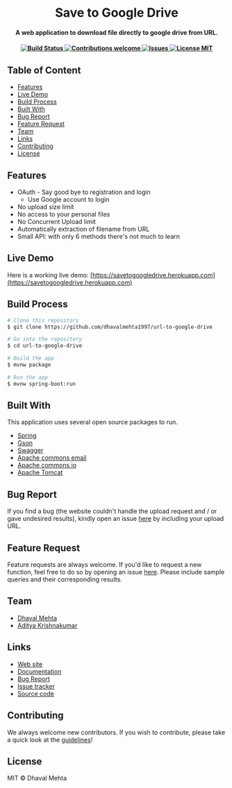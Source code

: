
<h1 align="center">
  Save to Google Drive
  <br>
</h1>

<h4 align="center">A web application to download file directly to google drive from URL.<h4>

<div align="center">

  <!-- Build Status -->
  <a href="https://travis-ci.org/dhavalmehta1997/url-to-google-drive">
    <img src="https://travis-ci.org/dhavalmehta1997/url-to-google-drive.svg?branch=master"
      alt="Build Status" />
  </a>
 
  <!-- Contributions -->
  <a href="">
    <img src="https://img.shields.io/badge/contributions-welcome-orange.svg"
      alt="Contributions welcome" />
  </a>

 <!-- issues -->
  <a href="https://github.com/dhavalmehta1997/url-to-google-drive/issues">
    <img src="https://img.shields.io/github/issues/dhavalmehta1997/url-to-google-drive.svg"
      alt="Issues" />
  </a>
  
 <!-- License --> 
  <a href="https://github.com/dhavalmehta1997/url-to-google-drive/blob/master/LICENSE">
    <img src="https://img.shields.io/github/license/dhavalmehta1997/url-to-google-drive.svg"
      alt="License MIT" />
  </a>
</div>
  
## Table of Content  
- [Features](#features)
- [Live Demo](#live-demo)
- [Build Process](#build-process)
- [Built With](#built-with)
- [Bug Report](#bug-report)
- [Feature Request](#feature-request)
- [Team](#team)
- [Links](#links)
- [Contributing](#contributing)
- [License](#license)

## Features

* OAuth - Say good bye to registration and login
  - Use Google account to login
* No upload size limit
* No access to your personal files
* No Concurrent Upload limit
* Automatically extraction of filename from URL
* Small API: with only 6 methods there's not much to learn

## Live Demo

Here is a working live demo: [https://savetogoogledrive.herokuapp.com](https://savetogoogledrive.herokuapp.com)

## Build Process

```bash
# Clone this repository
$ git clone https://github.com/dhavalmehta1997/url-to-google-drive

# Go into the repository
$ cd url-to-google-drive

# Build the app
$ mvnw package

# Run the app
$ mvnw spring-boot:run
```

## Built With

This application uses several open source packages to run.

- [Spring](https://spring.io/)
- [Gson](https://github.com/google/gson)
- [Swagger](http://springfox.github.io/springfox/)
- [Apache commons email](https://commons.apache.org/proper/commons-email/)
- [Apache commons io](https://commons.apache.org/proper/commons-io/)
- [Apache Tomcat](http://tomcat.apache.org/)

## Bug Report

If you find a bug (the website couldn't handle the upload request and / or gave undesired results), kindly open an issue [here](https://github.com/dhavalmehta1997/url-to-google-drive/issues/new) by including your upload URL.

## Feature Request

Feature requests are always welcome. If you'd like to request a new function, feel free to do so by opening an issue [here](https://github.com/dhavalmehta1997/url-to-google-drive/issues/new). Please include sample queries and their corresponding results.

## Team

- [Dhaval Mehta](https://github.com/dhavalmehta1997)
- [Aditya Krishnakumar](https://github.com/beingadityak)

## Links

* [Web site](https://savetogoogledrive.herokuapp.com)
* [Documentation](https://savetogoogledrive.herokuapp.com/swagger-ui.html)
* [Bug Report](https://savetogoogledrive.herokuapp.com/bug_report.jsp)
* [Issue tracker](https://github.com/dhavalmehta1997/url-to-google-drive/issues)
* [Source code](https://github.com/dhavalmehta1997/url-to-google-drive/)

## Contributing

We always welcome new contributors. If you wish to contribute, please take a quick look at the [guidelines](./CONTRIBUTING.md)!

## License

MIT © Dhaval Mehta
